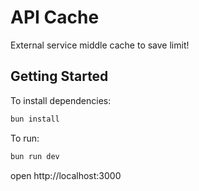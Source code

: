 # API Cache

External service middle cache to save limit!

## Getting Started

To install dependencies:
```sh
bun install
```

To run:
```sh
bun run dev
```

open http://localhost:3000
